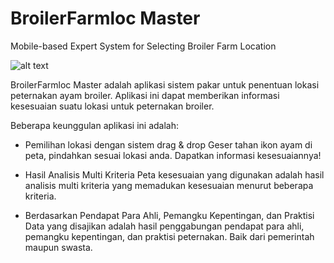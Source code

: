 # BroilerFarmloc Master
Mobile-based Expert System for Selecting Broiler Farm Location

![alt text](http://arif.mit.biotrop.org/images/logo2.png "BroilerFarmloc Master")

BroilerFarmloc Master adalah aplikasi sistem pakar untuk penentuan lokasi peternakan ayam broiler. Aplikasi ini dapat memberikan informasi kesesuaian suatu lokasi untuk peternakan broiler. 

Beberapa keunggulan aplikasi ini adalah:
* Pemilihan lokasi dengan sistem drag & drop
Geser tahan ikon ayam di peta, pindahkan sesuai lokasi anda. Dapatkan informasi kesesuaiannya!

* Hasil Analisis Multi Kriteria
Peta kesesuaian yang digunakan adalah hasil analisis multi kriteria yang memadukan kesesuaian menurut beberapa kriteria.

* Berdasarkan Pendapat Para Ahli, Pemangku Kepentingan, dan Praktisi
Data yang disajikan adalah hasil penggabungan pendapat para ahli, pemangku kepentingan, dan praktisi peternakan. Baik dari pemerintah maupun swasta.

